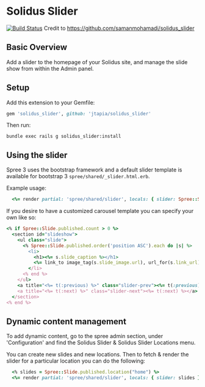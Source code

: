 # Solidus Slider
[![Build Status](https://travis-ci.org/jtapia/solidus_slider.svg?branch=master)](https://travis-ci.org/jtapia/solidus_slider)
Credit to https://github.com/samanmohamadi/solidus_slider

Basic Overview
-----

Add a slider to the homepage of your Solidus site, and manage the slide show from within the Admin panel.

Setup
-----

Add this extension to your Gemfile:

```ruby
gem 'solidus_slider', github: 'jtapia/solidus_slider'
```

Then run:

```
bundle exec rails g solidus_slider:install
```

Using the slider
-----

Spree 3 uses the bootstrap framework and a default slider template is available for bootstrap 3
`spree/shared/_slider.html.erb`.

Example usage:

```ruby
  <%= render partial: 'spree/shared/slider', locals: { slider: Spree::Slide.published, cid: 'home' } %>
```

If you desire to have a customized carousel template you can specify your own like so:

```ruby
<% if Spree::Slide.published.count > 0 %>
  <section id="slideshow">
    <ul class="slide">
      <% Spree::Slide.published.order('position ASC').each do |s| %>
        <li>
          <h1><%= s.slide_caption %></h1>
          <%= link_to image_tag(s.slide_image.url), url_for(s.link_url) %>
        </li>
      <% end %>
    </ul>
    <a title="<%= t(:previous) %>" class="slider-prev"><%= t(:previous)%></a>
    <a title="<%= t(:next) %>" class="slider-next"><%= t(:next) %></a>
  </section>
<% end %>
```

Dynamic content management
-----

To add dynamic content, go to the spree admin section, under 'Configuration'
and find the Solidus Slider & Solidus Slider Locations menu.

You can create new slides and new locations. Then to fetch & render the slider for a particular location you can do the following:

```ruby
  <% slides = Spree::Slide.published.location("home") %>
  <%= render partial: 'spree/shared/slider', locals: { slider: slides } %>
```
